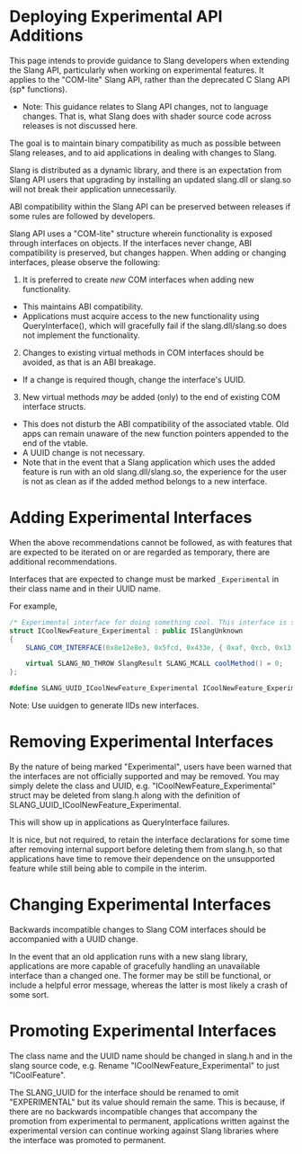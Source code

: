 Deploying Experimental API Additions
====================================

This page intends to provide guidance to Slang developers when extending the Slang API, particularly when working on experimental features.
It applies to the "COM-lite" Slang API, rather than the deprecated C Slang API (sp* functions).

* Note: This guidance relates to Slang API changes, not to language changes. That is, what Slang does with shader source code across releases is not discussed here.

The goal is to maintain binary compatibility as much as possible between Slang releases, and to aid applications in dealing with changes to Slang.

Slang is distributed as a dynamic library, and there is an expectation from Slang API users that upgrading by installing an updated slang.dll or slang.so will not break their application unnecessarily.

ABI compatibility within the Slang API can be preserved between releases if some rules are followed by developers.

Slang API uses a "COM-lite" structure wherein functionality is exposed through interfaces on objects. If the interfaces never change, ABI compatibility is preserved, but changes happen. When adding or changing interfaces, please observe the following:

1. It is preferred to create *new* COM interfaces when adding new functionality.
* This maintains ABI compatibility.
* Applications must acquire access to the new functionality using QueryInterface(), which will gracefully fail if the slang.dll/slang.so does not implement the functionality.

2. Changes to existing virtual methods in COM interfaces should be avoided, as that is an ABI breakage.
* If a change is required though, change the interface's UUID.

3. New virtual methods _may_ be added (only) to the end of existing COM interface structs.
* This does not disturb the ABI compatibility of the associated vtable. Old apps can remain unaware of the new function pointers appended to the end of the vtable.
* A UUID change is not necessary.
* Note that in the event that a Slang application which uses the added feature is run with an old slang.dll/slang.so, the experience for the user is not as clean as if the added method belongs to a new interface.

Adding Experimental Interfaces
==============================

When the above recommendations cannot be followed, as with features that are expected to be iterated on or are regarded as temporary, there are additional recommendations.

Interfaces that are expected to change must be marked `_Experimental` in their class name and in their UUID name.

For example,


```csharp
/* Experimental interface for doing something cool. This interface is susceptible to ABI breakage. */
struct ICoolNewFeature_Experimental : public ISlangUnknown
{
    SLANG_COM_INTERFACE(0x8e12e8e3, 0x5fcd, 0x433e, { 0xaf, 0xcb, 0x13, 0xa0, 0x88, 0xbc, 0x5e, 0xe5 })

    virtual SLANG_NO_THROW SlangResult SLANG_MCALL coolMethod() = 0;
};

#define SLANG_UUID_ICoolNewFeature_Experimental ICoolNewFeature_Experimental::getTypeGuid()
```

Note: Use uuidgen to generate IIDs new interfaces.

Removing Experimental Interfaces
================================

By the nature of being marked "Experimental", users have been warned that the interfaces are not officially supported and may be removed. You may simply delete the class and UUID, e.g. "ICoolNewFeature_Experimental" struct may be deleted from slang.h along with the definition of SLANG_UUID_ICoolNewFeature_Experimental.

This will show up in applications as QueryInterface failures.

It is nice, but not required, to retain the interface declarations for some time after removing internal support before deleting them from slang.h, so that applications have time to remove their dependence on the unsupported feature while still being able to compile in the interim.

Changing Experimental Interfaces
================================

Backwards incompatible changes to Slang COM interfaces should be accompanied with a UUID change.

In the event that an old application runs with a new slang library, applications are more capable of gracefully handling an unavailable interface than a changed one. The former may be still be functional, or include a helpful error message, whereas the latter is most likely a crash of some sort.

Promoting Experimental Interfaces
=================================

The class name and the UUID name should be changed in slang.h and in the slang source code, e.g. Rename "ICoolNewFeature_Experimental" to just "ICoolFeature".

The SLANG_UUID for the interface should be renamed to omit "EXPERIMENTAL" but its value should remain the same. This is because, if there are no backwards incompatible changes that accompany the promotion from experimental to permanent, applications written against the experimental version can continue working against Slang libraries where the interface was promoted to permanent.
